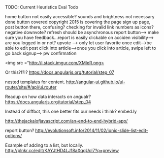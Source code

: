 TODO:
Current Heuristics Eval Todo

home button not easily accessible?
sounds and brightness not necessary
done button covered
copyright 2015 is covering the page
sign up page, post button there, confusing?
checking for invalid link
numbers as icons?
negative downvote?
refresh should be asynchronous
report button—> make sure you have feedback...report is easily clickable on acciden
visibility—> are you logged in or not? 
upvote —> only let user favorite once
edit-->be able to edit post
click into article-->once you click into article, swipe left to go back 
signup--> pw confirmation



<img src ="http://i.stack.imgur.com/XMleR.png>

Or this?!?!?
https://docs.angularjs.org/tutorial/step_07

nested templates for content.
http://angular-ui.github.io/ui-router/site/#/api/ui.router

Readup on how data interacts on angualr?
https://docs.angularjs.org/tutorial/step_04

Instead of diffbot, this one better fits our needs i think?
embed.ly

http://thejackalofjavascript.com/an-end-to-end-hybrid-app/

report button?
http://evolutionsoft.info/2014/11/02/ionic-slide-list-edit-options/


Example of adding to a list, but locally.
http://plnkr.co/edit/KAYJtHD4LJ18aXqgUoI7?p=preview
